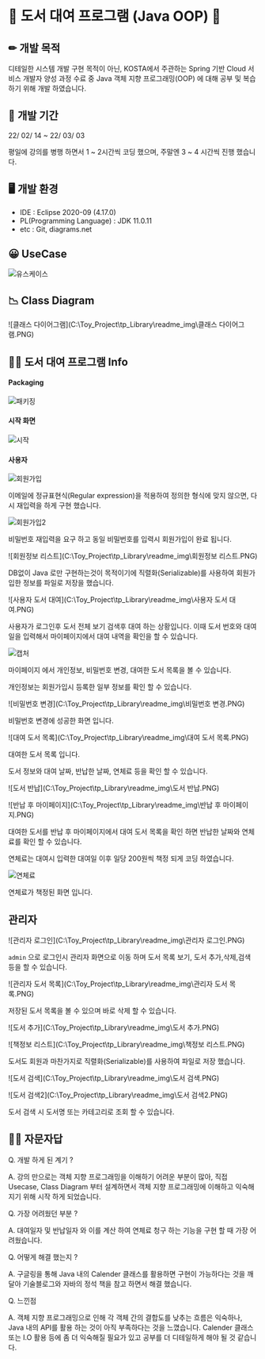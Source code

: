 

# 📘 도서 대여 프로그램 (Java OOP) 📗





##  ✏ 개발 목적



디테일한 시스템 개발 구현 목적이 아닌, KOSTA에서 주관하는 Spring 기반 Cloud 서비스 개발자 양성 과정 수료 중  Java 객체 지향 프로그래밍(OOP) 에 대해 공부 및 복습 하기 위해 개발 하였습니다.  



## 📆 개발 기간 

22/ 02/ 14 ~ 22/ 03/ 03

평일에 강의를 병행 하면서 1 ~ 2시간씩 코딩 했으며, 주말엔 3 ~ 4 시간씩 진행 했습니다. 



## 🖥 개발 환경

- IDE : Eclipse 2020-09 (4.17.0)
- PL(Programming Language) : JDK 11.0.11 
- etc : Git, diagrams.net





##  😀 UseCase

![유스케이스](C:\Toy_Project\tp_Library\readme_img\유스케이스.PNG)



## 📉 Class Diagram



![클래스 다이어그램](C:\Toy_Project\tp_Library\readme_img\클래스 다이어그램.PNG)



## 👨‍💻 도서 대여 프로그램 Info



#### Packaging



![패키징](C:\Toy_Project\tp_Library\readme_img\패키징.PNG)



#### 시작 화면



![시작](C:\Toy_Project\tp_Library\readme_img\시작.PNG)

#### 사용자





![회원가입](C:\Toy_Project\tp_Library\readme_img\회원가입.PNG)



이메일에 정규표현식(Regular expression)을 적용하여 정의한 형식에 맞지 않으면, 다시 재입력을 하게 구현 했습니다.





![회원가입2](C:\Toy_Project\tp_Library\readme_img\회원가입2.PNG)



비밀번호 재입력을 요구 하고 동일 비밀번호를 입력시 회원가입이 완료 됩니다.







![회원정보 리스트](C:\Toy_Project\tp_Library\readme_img\회원정보 리스트.PNG)

DB없이 Java 로만 구현하는것이 목적이기에 직렬화(Serializable)를 사용하여 회원가입한 정보를 파일로 저장을 했습니다.







![사용자 도서 대여](C:\Toy_Project\tp_Library\readme_img\사용자 도서 대여.PNG)



사용자가 로그인후 도서 전체 보기 검색후 대여 하는 상황입니다. 이때 도서 번호와 대여일을 입력해서 마이페이지에서 대여 내역을 확인을 할 수 있습니다.



![캡처](C:\Toy_Project\tp_Library\readme_img\캡처.PNG)



마이페이지 에서 개인정보, 비밀번호 변경, 대여한 도서 목록을 볼 수 있습니다.

개인정보는 회원가입시 등록한 일부 정보를 확인 할 수 있습니다.





![비밀번호 변경](C:\Toy_Project\tp_Library\readme_img\비밀번호 변경.PNG)



비밀번호 변경에 성공한 화면 입니다.



![대여 도서 목록](C:\Toy_Project\tp_Library\readme_img\대여 도서 목록.PNG)

대여한 도서 목록 입니다.

도서 정보와 대여 날짜, 반납한 날짜, 연체료 등을 확인 할 수 있습니다.





![도서 반납](C:\Toy_Project\tp_Library\readme_img\도서 반납.PNG)



![반납 후 마이페이지](C:\Toy_Project\tp_Library\readme_img\반납 후 마이페이지.PNG)



대여한 도서를 반납 후 마이페이지에서 대여 도서 목록을 확인 하면 반납한 날짜와 연체료를 확인 할 수 있습니다.

연체료는 대여시 입력한 대여일 이후 일당 200원씩 책정 되게 코딩 하였습니다.







![연체료](C:\Toy_Project\tp_Library\readme_img\연체료.PNG)



연체료가 책정된 화면 입니다.





## 관리자







![관리자 로그인](C:\Toy_Project\tp_Library\readme_img\관리자 로그인.PNG)



``admin`` 으로 로그인시 관리자 화면으로 이동 하며 도서 목록 보기, 도서 추가,삭제,검색 등을 할 수 있습니다.





![관리자 도서 목록](C:\Toy_Project\tp_Library\readme_img\관리자 도서 목록.PNG)

저장된 도서 목록을 볼 수 있으며 바로 삭제 할 수 있습니다.





![도서 추가](C:\Toy_Project\tp_Library\readme_img\도서 추가.PNG)



![책정보 리스트](C:\Toy_Project\tp_Library\readme_img\책정보 리스트.PNG)



도서도 회원과 마찬가지로 직렬화(Serializable)를 사용하여 파일로 저장 했습니다.





![도서 검색](C:\Toy_Project\tp_Library\readme_img\도서 검색.PNG)



![도서 검색2](C:\Toy_Project\tp_Library\readme_img\도서 검색2.PNG)



도서 검색 시 도서명 또는 카테고리로 조회 할 수 있습니다.





## 🕵️‍♀️ 자문자답



Q. 개발 하게 된 계기 ?

A.  강의 만으로는 객체 지향 프로그래밍을 이해하기 어려운 부분이 많아, 직접 Usecase, Class Diagram 부터 설계하면서 객체 지향 프로그래밍에 이해하고 익숙해 지기 위해 시작 하게 되었습니다.



Q. 가장 어려웠던 부분 ?

A. 대여일자 및 반납일자 와 이를 계산 하여 연체료 청구 하는 기능을 구현 할 때 가장 어려웠습니다.



Q. 어떻게 해결 했는지 ?

A.  구글링을 통해 Java 내의 Calender 클래스를 활용하면 구현이 가능하다는 것을 깨달아 기술블로그와 자바의 정석 책을 참고 하면서 해결 했습니다.



Q. 느낀점 

A.  객체 지향 프로그래밍으로 인해 각 객체 간의 결합도를 낮추는 흐름은 익숙하나, Java 내의 API를 활용 하는 것이 아직 부족하다는 것을 느꼈습니다. Calender 클래스 또는 I.O 활용 등에 좀 더 익숙해질 필요가 있고 공부를 더 디테일하게 해야 될 것 같습니다.


